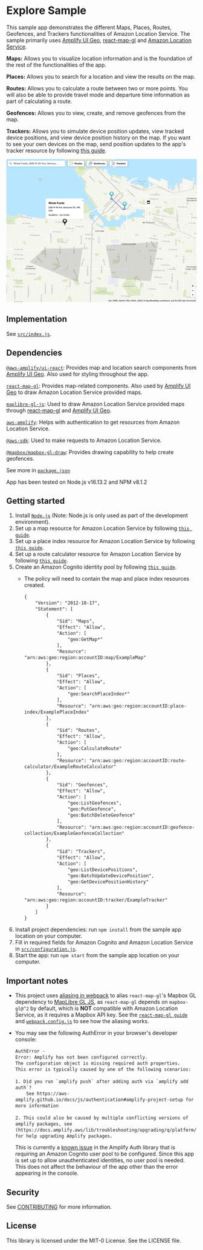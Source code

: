 # Explore Sample
This sample app demonstrates the different Maps, Places, Routes, Geofences, and Trackers functionalities of Amazon Location Service. The sample primarily uses [Amplify UI Geo](https://ui.docs.amplify.aws/components/geo), [react-map-gl](https://visgl.github.io/react-map-gl/) and [Amazon Location Service](https://aws.amazon.com/location).

**Maps:** Allows you to visualize location information and is the foundation of the rest of the functionalities of the app.

**Places:** Allows you to search for a location and view the results on the map.

**Routes:** Allows you to calculate a route between two or more points. You will also be able to provide travel mode and departure time information as part of calculating a route. 

**Geofences:** Allows you to view, create, and remove geofences from the map.

**Trackers:** Allows you to simulate device position updates, view tracked device positions, and view device position history on the map. If you want to see your own devices on the map, send position updates to the app's tracker resource by following [this guide](https://docs.aws.amazon.com/location/latest/developerguide/start-tracking.html).

![](screenshot.png)

## Implementation

See [`src/index.js`](src/index.js).

## Dependencies
[`@aws-amplify/ui-react`](https://ui.docs.amplify.aws/): Provides map and location search components from [Amplify UI Geo](https://ui.docs.amplify.aws/components/geo). Also used for styling throughout the app.

[`react-map-gl`](https://visgl.github.io/react-map-gl/): Provides map-related components. Also used by [Amplify UI Geo](https://ui.docs.amplify.aws/components/geo) to draw Amazon Location Service provided maps.

[`maplibre-gl-js`](https://github.com/maplibre/maplibre-gl-js): Used to draw Amazon Location Service provided maps through [react-map-gl](https://visgl.github.io/react-map-gl/) and [Amplify UI Geo](https://ui.docs.amplify.aws/components/geo).

[`aws-amplify`](https://github.com/aws-amplify/amplify-js): Helps with authentication to get resources from Amazon Location Service.

[`@aws-sdk`](https://github.com/aws/aws-sdk-js-v3): Used to make requests to Amazon Location Service.

[`@mapbox/mapbox-gl-draw`](https://github.com/mapbox/mapbox-gl-draw): Provides drawing capability to help create geofences.



See more in [`package.json`](package.json)

App has been tested on Node.js v16.13.2 and NPM v8.1.2


## Getting started
1. Install [`Node.js`](https://nodejs.org) (Note: Node.js is only used as part of the development environment).
1. Set up a map resource for Amazon Location Service by following [`this guide`](https://docs.aws.amazon.com/location/latest/developerguide/map-prerequisites.html#create-map-resource).
1. Set up a place index resource for Amazon Location Service by following [`this guide`](https://docs.aws.amazon.com/location/latest/developerguide/places-prerequisites.html#create-place-index-resource).
1. Set up a route calculator resource for Amazon Location Service by following [`this guide`](https://docs.aws.amazon.com/location/latest/developerguide/routes-prerequisites.html#create-route-calculator-resource).
1. Create an Amazon Cognito identity pool by following [`this guide`](https://docs.aws.amazon.com/location/latest/developerguide/how-to-access.html#authenticating-using-cognito). 
    * The policy will need to contain the map and place index resources created.
    
      ```
      {
          "Version": "2012-10-17",
          "Statement": [
              {
                  "Sid": "Maps",
                  "Effect": "Allow",
                  "Action": [
                      "geo:GetMap*"
                  ],
                  "Resource": "arn:aws:geo:region:accountID:map/ExampleMap"
              },
              {
                  "Sid": "Places",
                  "Effect": "Allow",
                  "Action": [
                      "geo:SearchPlaceIndex*"
                  ],
                  "Resource": "arn:aws:geo:region:accountID:place-index/ExamplePlaceIndex"
              },
              {
                  "Sid": "Routes",
                  "Effect": "Allow",
                  "Action": [
                      "geo:CalculateRoute"
                  ],
                  "Resource": "arn:aws:geo:region:accountID:route-calculator/ExampleRouteCalculator"
              },
              {
                  "Sid": "Geofences",
                  "Effect": "Allow",
                  "Action": [
                      "geo:ListGeofences",
                      "geo:PutGeofence",
                      "geo:BatchDeleteGeofence"
                  ],
                  "Resource": "arn:aws:geo:region:accountID:geofence-collection/ExampleGeofenceCollection"
              },
              {
                  "Sid": "Trackers",
                  "Effect": "Allow",
                  "Action": [
                      "geo:ListDevicePositions",
                      "geo:BatchUpdateDevicePosition",
                      "geo:GetDevicePositionHistory"
                  ],
                  "Resource": "arn:aws:geo:region:accountID:tracker/ExampleTracker"
              }
          ]
      }
      ```
1. Install project dependencies: run `npm install` from the sample app location on your computer.
1. Fill in required fields for Amazon Cognito and Amazon Location Service in [`src/configuration.js`](src/configuration.js).
1. Start the app: run `npm start` from the sample app location on your computer.



## Important notes

* This project uses [aliasing in webpack](https://webpack.js.org/configuration/resolve/#resolvealias) to alias `react-map-gl`'s Mapbox GL dependency to [MapLibre GL JS](https://maplibre.org/), as `react-map-gl` depends on `mapbox-gl@^2` by default, which is **NOT** compatible with Amazon Location Service, as it requires a Mapbox API key. See the [`react-map-gl guide`](https://visgl.github.io/react-map-gl/docs/get-started/get-started#using-with-a-mapbox-gl-fork) and [`webpack.config.js`](webpack.config.js#L21-L24) to see how the aliasing works.


* You may see the following AuthError in your browser's developer console:
    ```
    AuthError - 
    Error: Amplify has not been configured correctly. 
    The configuration object is missing required auth properties.
    This error is typically caused by one of the following scenarios:

    1. Did you run `amplify push` after adding auth via `amplify add auth`?
        See https://aws-amplify.github.io/docs/js/authentication#amplify-project-setup for more information

    2. This could also be caused by multiple conflicting versions of amplify packages, see (https://docs.amplify.aws/lib/troubleshooting/upgrading/q/platform/js) for help upgrading Amplify packages.
    ```
    This is currently a [known issue](https://github.com/aws-amplify/amplify-js/issues/9845) in the Amplify Auth library that is requiring an Amazon Cognito user pool to be configured. Since this app is set up to allow unauthenticated identities, no user pool is needed. This does not affect the behaviour of the app other than the error appearing in the console.

## Security

See [CONTRIBUTING](../CONTRIBUTING.md#security-issue-notifications) for more information.

## License

This library is licensed under the MIT-0 License. See the LICENSE file.
